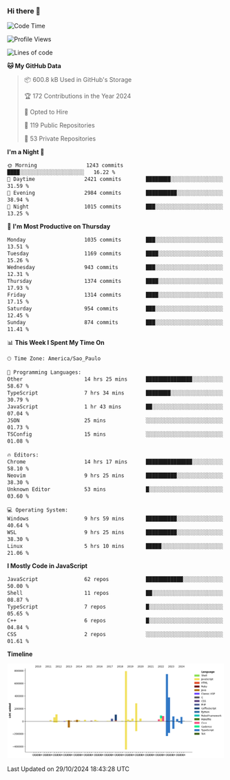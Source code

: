 ### Hi there 👋

<!--START_SECTION:waka-->
![Code Time](http://img.shields.io/badge/Code%20Time-6%2C600%20hrs%202%20mins-blue)

![Profile Views](http://img.shields.io/badge/Profile%20Views-1-blue)

![Lines of code](https://img.shields.io/badge/From%20Hello%20World%20I%27ve%20Written-3.2%20million%20lines%20of%20code-blue)

**🐱 My GitHub Data** 

> 📦 600.8 kB Used in GitHub's Storage 
 > 
> 🏆 172 Contributions in the Year 2024
 > 
> 💼 Opted to Hire
 > 
> 📜 119 Public Repositories 
 > 
> 🔑 53 Private Repositories 
 > 
**I'm a Night 🦉** 

```text
🌞 Morning                1243 commits        ████░░░░░░░░░░░░░░░░░░░░░   16.22 % 
🌆 Daytime                2421 commits        ████████░░░░░░░░░░░░░░░░░   31.59 % 
🌃 Evening                2984 commits        ██████████░░░░░░░░░░░░░░░   38.94 % 
🌙 Night                  1015 commits        ███░░░░░░░░░░░░░░░░░░░░░░   13.25 % 
```
📅 **I'm Most Productive on Thursday** 

```text
Monday                   1035 commits        ███░░░░░░░░░░░░░░░░░░░░░░   13.51 % 
Tuesday                  1169 commits        ████░░░░░░░░░░░░░░░░░░░░░   15.26 % 
Wednesday                943 commits         ███░░░░░░░░░░░░░░░░░░░░░░   12.31 % 
Thursday                 1374 commits        ████░░░░░░░░░░░░░░░░░░░░░   17.93 % 
Friday                   1314 commits        ████░░░░░░░░░░░░░░░░░░░░░   17.15 % 
Saturday                 954 commits         ███░░░░░░░░░░░░░░░░░░░░░░   12.45 % 
Sunday                   874 commits         ███░░░░░░░░░░░░░░░░░░░░░░   11.41 % 
```


📊 **This Week I Spent My Time On** 

```text
🕑︎ Time Zone: America/Sao_Paulo

💬 Programming Languages: 
Other                    14 hrs 25 mins      ███████████████░░░░░░░░░░   58.67 % 
TypeScript               7 hrs 34 mins       ████████░░░░░░░░░░░░░░░░░   30.79 % 
JavaScript               1 hr 43 mins        ██░░░░░░░░░░░░░░░░░░░░░░░   07.04 % 
JSON                     25 mins             ░░░░░░░░░░░░░░░░░░░░░░░░░   01.73 % 
TSConfig                 15 mins             ░░░░░░░░░░░░░░░░░░░░░░░░░   01.08 % 

🔥 Editors: 
Chrome                   14 hrs 17 mins      ███████████████░░░░░░░░░░   58.10 % 
Neovim                   9 hrs 25 mins       ██████████░░░░░░░░░░░░░░░   38.30 % 
Unknown Editor           53 mins             █░░░░░░░░░░░░░░░░░░░░░░░░   03.60 % 

💻 Operating System: 
Windows                  9 hrs 59 mins       ██████████░░░░░░░░░░░░░░░   40.64 % 
WSL                      9 hrs 25 mins       ██████████░░░░░░░░░░░░░░░   38.30 % 
Linux                    5 hrs 10 mins       █████░░░░░░░░░░░░░░░░░░░░   21.06 % 
```

**I Mostly Code in JavaScript** 

```text
JavaScript               62 repos            ████████████░░░░░░░░░░░░░   50.00 % 
Shell                    11 repos            ██░░░░░░░░░░░░░░░░░░░░░░░   08.87 % 
TypeScript               7 repos             █░░░░░░░░░░░░░░░░░░░░░░░░   05.65 % 
C++                      6 repos             █░░░░░░░░░░░░░░░░░░░░░░░░   04.84 % 
CSS                      2 repos             ░░░░░░░░░░░░░░░░░░░░░░░░░   01.61 % 
```



**Timeline**

![Lines of Code chart](https://raw.githubusercontent.com/jampow/jampow/master/assets/bar_graph.png)


 Last Updated on 29/10/2024 18:43:28 UTC
<!--END_SECTION:waka-->
